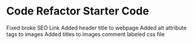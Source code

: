 # Code Refactor Starter Code

Fixed broke SEO Link
Added header title to webpage
Added alt attribute tags to images
Added titles to images
comment labeled css file
